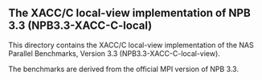 The XACC/C local-view implementation of NPB 3.3 (NPB3.3-XACC-C-local)
--------------------------------------------------

This directory contains the XACC/C local-view implementation of the NAS
Parallel Benchmarks, Version 3.3 (NPB3.3-XACC-C-local-view).

The benchmarks are derived from the official MPI version of NPB 3.3.
